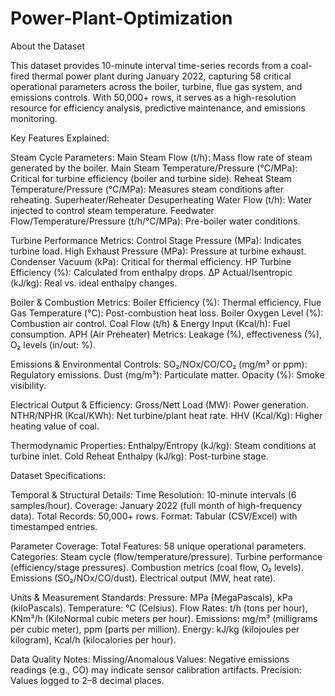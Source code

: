 # Power-Plant-Optimization
About the Dataset

This dataset provides 10-minute interval time-series records from a coal-fired thermal power plant during January 2022, capturing 58 critical operational parameters across the boiler, turbine, flue gas system, and emissions controls. With 50,000+ rows, it serves as a high-resolution resource for efficiency analysis, predictive maintenance, and emissions monitoring.

Key Features Explained:

Steam Cycle Parameters:
Main Steam Flow (t/h): Mass flow rate of steam generated by the boiler.
Main Steam Temperature/Pressure (°C/MPa): Critical for turbine efficiency (boiler and turbine side).
Reheat Steam Temperature/Pressure (°C/MPa): Measures steam conditions after reheating.
Superheater/Reheater Desuperheating Water Flow (t/h): Water injected to control steam temperature.
Feedwater Flow/Temperature/Pressure (t/h/°C/MPa): Pre-boiler water conditions.

Turbine Performance Metrics:
Control Stage Pressure (MPa): Indicates turbine load.
High Exhaust Pressure (MPa): Pressure at turbine exhaust.
Condenser Vacuum (kPa): Critical for thermal efficiency.
HP Turbine Efficiency (%): Calculated from enthalpy drops.
ΔP Actual/Isentropic (kJ/kg): Real vs. ideal enthalpy changes.

Boiler & Combustion Metrics:
Boiler Efficiency (%): Thermal efficiency.
Flue Gas Temperature (°C): Post-combustion heat loss.
Boiler Oxygen Level (%): Combustion air control.
Coal Flow (t/h) & Energy Input (Kcal/h): Fuel consumption.
APH (Air Preheater) Metrics:
Leakage (%), effectiveness (%), O₂ levels (in/out: %).

Emissions & Environmental Controls:
SO₂/NOx/CO/CO₂ (mg/m³ or ppm): Regulatory emissions.
Dust (mg/m³): Particulate matter.
Opacity (%): Smoke visibility.

Electrical Output & Efficiency:
Gross/Nett Load (MW): Power generation.
NTHR/NPHR (Kcal/KWh): Net turbine/plant heat rate.
HHV (Kcal/Kg): Higher heating value of coal.

Thermodynamic Properties:
Enthalpy/Entropy (kJ/kg): Steam conditions at turbine inlet.
Cold Reheat Enthalpy (kJ/kg): Post-turbine stage.

Dataset Specifications:

Temporal & Structural Details:
Time Resolution: 10-minute intervals (6 samples/hour).
Coverage: January 2022 (full month of high-frequency data).
Total Records: 50,000+ rows.
Format: Tabular (CSV/Excel) with timestamped entries.

Parameter Coverage:
Total Features: 58 unique operational parameters.
Categories:
Steam cycle (flow/temperature/pressure).
Turbine performance (efficiency/stage pressures).
Combustion metrics (coal flow, O₂ levels).
Emissions (SO₂/NOx/CO/dust).
Electrical output (MW, heat rate).

Units & Measurement Standards:
Pressure: MPa (MegaPascals), kPa (kiloPascals).
Temperature: °C (Celsius).
Flow Rates: t/h (tons per hour), KNm³/h (KiloNormal cubic meters per hour).
Emissions: mg/m³ (milligrams per cubic meter), ppm (parts per million).
Energy: kJ/kg (kilojoules per kilogram), Kcal/h (kilocalories per hour).

Data Quality Notes:
Missing/Anomalous Values: Negative emissions readings (e.g., CO) may indicate sensor calibration artifacts.
Precision: Values logged to 2–8 decimal places.
